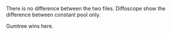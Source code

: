There is no difference between the two files.
Diffoscope show the difference between constant pool only.

Gumtree wins here.
